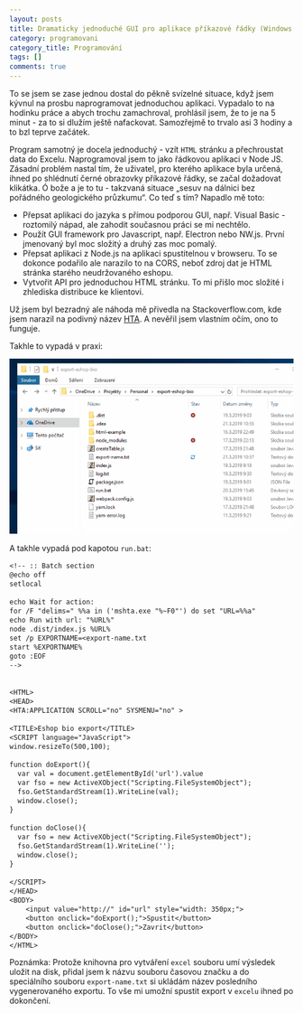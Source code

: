 ```yaml
---
layout: posts
title: Dramaticky jednoduché GUI pro aplikace příkazové řádky (Windows OS)
category: programovani
category_title: Programování
tags: []
comments: true
---
```

To se jsem se zase jednou dostal do pěkně svízelné situace, když jsem kývnul na prosbu naprogramovat jednoduchou aplikaci. Vypadalo to na hodinku práce a abych trochu zamachroval, prohlásil jsem, že to je na 5 minut - za to si dlužím ještě nafackovat. Samozřejmě to trvalo asi 3 hodiny a to bzl teprve začátek.

Program samotný je docela jednoduchý - vzít `HTML` stránku a přechroustat data do Excelu. Naprogramoval jsem to jako řádkovou aplikaci v Node JS. Zásadní problém nastal tím, že uživatel, pro kterého aplikace byla určená, ihned po shlédnutí černé obrazovky příkazové řádky, se začal dožadovat klikátka. Ó bože a je to tu - takzvaná situace „sesuv na dálnici bez pořádného geologického průzkumu“. Co teď s tím? Napadlo mě toto:

* Přepsat aplikaci do jazyka s přímou podporou GUI, např. Visual Basic - roztomilý nápad, ale zahodit současnou práci se mi nechtělo.
* Použít GUI framework pro Javascript, např. Electron nebo NW.js. První jmenovaný byl moc složitý a druhý zas moc pomalý.
* Přepsat aplikaci z Node.js na aplikaci spustitelnou v browseru. To se dokonce podařilo ale narazilo to na CORS, neboť zdroj dat je HTML stránka starého neudržovaného eshopu.
* Vytvořit API pro jednoduchou HTML stránku. To mi přišlo moc složité i zhlediska distribuce ke klientovi.

Už jsem byl bezradný ale náhoda mě přivedla na Stackoverflow.com, kde jsem narazil na podivný název [HTA](https://en.wikipedia.org/wiki/HTML_Application). A nevěřil jsem vlastním očím, ono to funguje.

Takhle to vypadá v praxi:

![Video](/assets/posts/2019-03-18-dramaticky-jednoduche-gui/video.gif)

A takhle vypadá pod kapotou `run.bat`:
```batch
<!-- :: Batch section
@echo off
setlocal

echo Wait for action:
for /F "delims=" %%a in ('mshta.exe "%~F0"') do set "URL=%%a"
echo Run with url: "%URL%"
node .dist/index.js %URL%
set /p EXPORTNAME=<export-name.txt
start %EXPORTNAME%
goto :EOF
-->


<HTML>
<HEAD>
<HTA:APPLICATION SCROLL="no" SYSMENU="no" >

<TITLE>Eshop bio export</TITLE>
<SCRIPT language="JavaScript">
window.resizeTo(500,100);

function doExport(){
  var val = document.getElementById('url').value
  var fso = new ActiveXObject("Scripting.FileSystemObject");
  fso.GetStandardStream(1).WriteLine(val);
  window.close();
}

function doClose(){
  var fso = new ActiveXObject("Scripting.FileSystemObject");
  fso.GetStandardStream(1).WriteLine('');
  window.close();
}

</SCRIPT>
</HEAD>
<BODY>
    <input value="http://" id="url" style="width: 350px;">
    <button onclick="doExport();">Spustit</button>
    <button onclick="doClose();">Zavrit</button>
</BODY>
</HTML>
```

Poznámka: Protože knihovna pro vytváření `excel` souboru umí výsledek uložit na disk, přidal jsem k názvu souboru časovou značku a do speciálního souboru `export-name.txt` si ukládám název posledního vygenerovaného exportu. To vše mi umožní spustit export v `excelu` ihned po dokončení.

